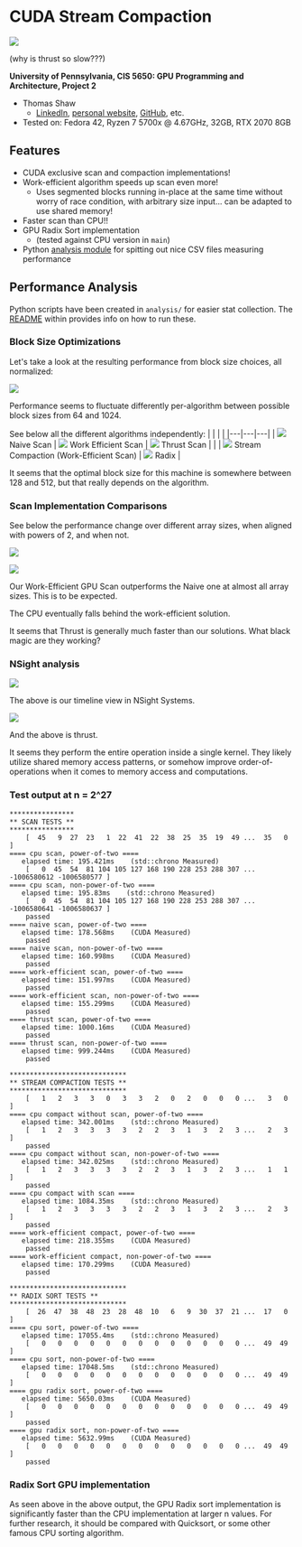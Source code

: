 CUDA Stream Compaction
======================

![](img/graphs/scan_performance_nonpow2.png)

(why is thrust so slow???)

**University of Pennsylvania, CIS 5650: GPU Programming and Architecture, Project 2**

* Thomas Shaw
  * [LinkedIn](https://www.linkedin.com/in/thomas-shaw-54468b222), [personal website](https://tlshaw.me), [GitHub](https://github.com/printer83mph), etc.
* Tested on: Fedora 42, Ryzen 7 5700x @ 4.67GHz, 32GB, RTX 2070 8GB


## Features

- CUDA exclusive scan and compaction implementations!
- Work-efficient algorithm speeds up scan even more!
  - Uses segmented blocks running in-place at the same time without worry of race condition, with arbitrary size input... can be adapted to use shared memory!
- Faster scan than CPU!!
- GPU Radix Sort implementation
  - (tested against CPU version in `main`)
- Python [analysis module](./analysis/README.md) for spitting out nice CSV files measuring performance


## Performance Analysis

Python scripts have been created in `analysis/` for easier stat collection. The [README](./analysis/README.md) within provides info on how to run these.

### Block Size Optimizations

Let's take a look at the resulting performance from block size choices, all normalized:

![](img/graphs/block_sizes_all_normalized.png)

Performance seems to fluctuate differently per-algorithm between possible block sizes from 64 and 1024. 

See below all the different algorithms independently:
| | | |
|---|---|---|
|  ![](img/graphs/block_sizes_scan_naive.png) Naive Scan | ![](img/graphs/block_sizes_scan_work_efficient.png) Work Efficient Scan | ![](img/graphs/block_sizes_scan_thrust.png) Thrust Scan |
|  | ![](img/graphs/block_sizes_compact.png) Stream Compaction (Work-Efficient Scan) | ![](img/graphs/block_sizes_radix.png) Radix |

It seems that the optimal block size for this machine is somewhere between 128 and 512, but that really depends on the algorithm.

### Scan Implementation Comparisons

See below the performance change over different array sizes, when aligned with powers of 2, and when not.

![](img/graphs/scan_performance_nonpow2.png)

![](img/graphs/scan_performance_pow2.png)

Our Work-Efficient GPU Scan outperforms the Naive one at almost all array sizes. This is to be expected.

The CPU eventually falls behind the work-efficient solution.

It seems that Thrust is generally much faster than our solutions. What black magic are they working?

### NSight analysis

![](img/graphs/nsight_work_efficient.png)

The above is our timeline view in NSight Systems.

![](img/graphs/nsight_thrust.png)

And the above is thrust.

It seems they perform the entire operation inside a single kernel. They likely utilize shared memory access patterns, or somehow improve order-of-operations when it comes to memory access and computations.

### Test output at n = 2^27

```
****************
** SCAN TESTS **
****************
    [  45   9  27  23   1  22  41  22  38  25  35  19  49 ...  35   0 ]
==== cpu scan, power-of-two ====
   elapsed time: 195.421ms    (std::chrono Measured)
    [   0  45  54  81 104 105 127 168 190 228 253 288 307 ... -1006580612 -1006580577 ]
==== cpu scan, non-power-of-two ====
   elapsed time: 195.83ms    (std::chrono Measured)
    [   0  45  54  81 104 105 127 168 190 228 253 288 307 ... -1006580641 -1006580637 ]
    passed 
==== naive scan, power-of-two ====
   elapsed time: 178.568ms    (CUDA Measured)
    passed 
==== naive scan, non-power-of-two ====
   elapsed time: 160.998ms    (CUDA Measured)
    passed 
==== work-efficient scan, power-of-two ====
   elapsed time: 151.997ms    (CUDA Measured)
    passed 
==== work-efficient scan, non-power-of-two ====
   elapsed time: 155.299ms    (CUDA Measured)
    passed 
==== thrust scan, power-of-two ====
   elapsed time: 1000.16ms    (CUDA Measured)
    passed 
==== thrust scan, non-power-of-two ====
   elapsed time: 999.244ms    (CUDA Measured)
    passed 

*****************************
** STREAM COMPACTION TESTS **
*****************************
    [   1   2   3   3   0   3   3   2   0   2   0   0   0 ...   3   0 ]
==== cpu compact without scan, power-of-two ====
   elapsed time: 342.001ms    (std::chrono Measured)
    [   1   2   3   3   3   3   2   2   3   1   3   2   3 ...   2   3 ]
    passed 
==== cpu compact without scan, non-power-of-two ====
   elapsed time: 342.025ms    (std::chrono Measured)
    [   1   2   3   3   3   3   2   2   3   1   3   2   3 ...   1   1 ]
    passed 
==== cpu compact with scan ====
   elapsed time: 1084.35ms    (std::chrono Measured)
    [   1   2   3   3   3   3   2   2   3   1   3   2   3 ...   2   3 ]
    passed 
==== work-efficient compact, power-of-two ====
   elapsed time: 218.355ms    (CUDA Measured)
    passed 
==== work-efficient compact, non-power-of-two ====
   elapsed time: 170.299ms    (CUDA Measured)
    passed 

*****************************
** RADIX SORT TESTS **
*****************************
    [  26  47  38  48  23  28  48  10   6   9  30  37  21 ...  17   0 ]
==== cpu sort, power-of-two ====
   elapsed time: 17055.4ms    (std::chrono Measured)
    [   0   0   0   0   0   0   0   0   0   0   0   0   0 ...  49  49 ]
==== cpu sort, non-power-of-two ====
   elapsed time: 17048.5ms    (std::chrono Measured)
    [   0   0   0   0   0   0   0   0   0   0   0   0   0 ...  49  49 ]
==== gpu radix sort, power-of-two ====
   elapsed time: 5650.03ms    (CUDA Measured)
    [   0   0   0   0   0   0   0   0   0   0   0   0   0 ...  49  49 ]
    passed 
==== gpu radix sort, non-power-of-two ====
   elapsed time: 5632.99ms    (CUDA Measured)
    [   0   0   0   0   0   0   0   0   0   0   0   0   0 ...  49  49 ]
    passed 
```

### Radix Sort GPU implementation

As seen above in the above output, the GPU Radix sort implementation is significantly faster than the CPU implementation at larger n values. For further research, it should be compared with Quicksort, or some other famous CPU sorting algorithm.